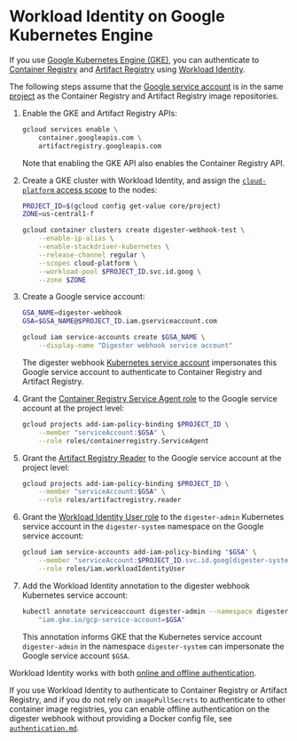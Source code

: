 # Workload Identity on Google Kubernetes Engine

If you use
[Google Kubernetes Engine (GKE)](https://cloud.google.com/kubernetes-engine/docs),
you can authenticate to
[Container Registry](https://cloud.google.com/container-registry/docs) and
[Artifact Registry](https://cloud.google.com/artifact-registry/docs) using
[Workload Identity](https://cloud.google.com/kubernetes-engine/docs/how-to/workload-identity).

The following steps assume that the
[Google service account](https://cloud.google.com/iam/docs/service-accounts)
is in the same
[project](https://cloud.google.com/resource-manager/docs/creating-managing-projects)
as the Container Registry and Artifact Registry image repositories.

1.  Enable the GKE and Artifact Registry APIs:

    ```sh
    gcloud services enable \
        container.googleapis.com \
        artifactregistry.googleapis.com
    ```

    Note that enabling the GKE API also enables the Container Registry API.

2.  Create a GKE cluster with Workload Identity, and assign the
    [`cloud-platform` access scope](https://cloud.google.com/compute/docs/access/service-accounts#service_account_permissions)
    to the nodes:

    ```sh
    PROJECT_ID=$(gcloud config get-value core/project)
    ZONE=us-central1-f

    gcloud container clusters create digester-webhook-test \
        --enable-ip-alias \
        --enable-stackdriver-kubernetes \
        --release-channel regular \
        --scopes cloud-platform \
        --workload-pool $PROJECT_ID.svc.id.goog \
        --zone $ZONE
    ```

3.  Create a Google service account:

    ```sh
    GSA_NAME=digester-webhook
    GSA=$GSA_NAME@$PROJECT_ID.iam.gserviceaccount.com

    gcloud iam service-accounts create $GSA_NAME \
        --display-name "Digester webhook service account"
    ```

    The digester webhook
    [Kubernetes service account](https://kubernetes.io/docs/tasks/configure-pod-container/configure-service-account/)
    impersonates this Google service account to authenticate to Container
    Registry and Artifact Registry.

4.  Grant the
    [Container Registry Service Agent role](https://cloud.google.com/iam/docs/understanding-roles#service-agents-roles)
    to the Google service account at the project level:

    ```sh
    gcloud projects add-iam-policy-binding $PROJECT_ID \
        --member "serviceAccount:$GSA" \
        --role roles/containerregistry.ServiceAgent
    ```

5.  Grant the
    [Artifact Registry Reader](https://cloud.google.com/iam/docs/understanding-roles#artifact-registry-roles)
    to the Google service account at the project level:

    ```sh
    gcloud projects add-iam-policy-binding $PROJECT_ID \
        --member "serviceAccount:$GSA" \
        --role roles/artifactregistry.reader
    ```

6.  Grant the
    [Workload Identity User role](https://cloud.google.com/iam/docs/understanding-roles#service-accounts-roles)
    to the `digester-admin` Kubernetes service account in the `digester-system`
    namespace on the Google service account:

    ```sh
    gcloud iam service-accounts add-iam-policy-binding "$GSA" \
        --member "serviceAccount:$PROJECT_ID.svc.id.goog[digester-system/digester-admin]" \
        --role roles/iam.workloadIdentityUser
    ```

7.  Add the Workload Identity annotation to the digester webhook Kubernetes
    service account:

    ```sh
    kubectl annotate serviceaccount digester-admin --namespace digester-system \
        "iam.gke.io/gcp-service-account=$GSA"
    ```

    This annotation informs GKE that the Kubernetes service account
    `digester-admin` in the namespace `digester-system` can impersonate the
    Google service account `$GSA`.

Workload Identity works with both
[online and offline authentication](authentication.md).

If you use Workload Identity to authenticate to Container Registry or Artifact
Registry, and if you do not rely on `imagePullSecrets` to authenticate to
other container image registries, you can enable offline authentication on the
digester webhook without providing a Docker config file, see
[`authentication.md`](authentication.md).
